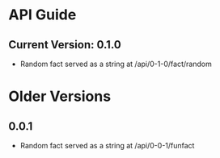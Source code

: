 # API Guide

## Current Version: 0.1.0

- Random fact served as a string at /api/0-1-0/fact/random

# Older Versions

## 0.0.1

- Random fact served as a string at /api/0-0-1/funfact

